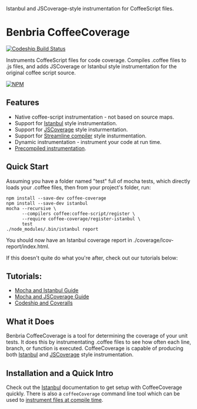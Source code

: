 Istanbul and JSCoverage-style instrumentation for CoffeeScript files.

Benbria CoffeeCoverage
======================

[![Codeship Build Status](https://codeship.com/projects/015eb880-d22c-0132-7a3a-16c1124d299d/status?branch=master)](https://www.codeship.io/projects/28495)

Instruments CoffeeScript files for code coverage.  Compiles .coffee files to .js files, and adds JSCoverage or Istanbul style instrumentation for the original coffee script source.

[![NPM](https://nodei.co/npm/coffee-coverage.png?downloads=true&downloadRank=true&stars=true)](https://npmjs.org/package/coffee-coverage)

Features
--------

* Native coffee-script instrumentation - not based on source maps.
* Support for [Istanbul](./docs/HOWTO-istanbul.md) style instrumentation.
* Support for [JSCoverage](./docs/HOWTO-jscoverage.md) style insturmentation.
* Support for [Streamline compiler](./docs/streamline.md) style insturmentation.
* Dynamic instrumentation - instrument your code at run time.
* [Precompiled instrumentation](./docs/cli.md).

Quick Start
-----------

Assuming you have a folder named "test" full of mocha tests, which directly loads your .coffee
files, then from your project's folder, run:

    npm install --save-dev coffee-coverage
    npm install --save-dev istanbul
    mocha --recursive \
          --compilers coffee:coffee-script/register \
          --require coffee-coverage/register-istanbul \
          test
    ./node_modules/.bin/istanbul report

You should now have an Istanbul coverage report in ./coverage/lcov-report/index.html.

If this doesn't quite do what you're after, check out our tutorials below:

Tutorials:
----------

* [Mocha and Istanbul Guide](./docs/HOWTO-istanbul.md)
* [Mocha and JSCoverage Guide](./docs/HOWTO-jscoverage.md)
* [Codeship and Coveralls](./docs/HOWTO-codeship-and-coveralls.md)

What it Does
------------

Benbria CoffeeCoverage is a tool for determining the coverage of your unit tests.  It does this
by instrumentating .coffee files to see how often each line, branch, or function is executed.
CoffeeCoverage is capable of producing both [Istanbul](./docs/HOWTO-istanbul.md) and
[JSCoverage](./docs/HOWTO-jscoverage.md) style instrumentation.

Installation and a Quick Intro
------------------------------

Check out the [Istanbul](./docs/HOWTO-istanbul.md) documentation to get setup with CoffeeCoverage
quickly.  There is also a `coffeeCoverage` command line tool which can be used to
[instrument files at compile time](./docs/cli.md).
